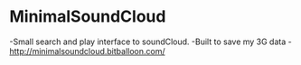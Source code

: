 # MinimalSoundCloud
-Small search and play interface to soundCloud.
-Built to save my 3G data
-http://minimalsoundcloud.bitballoon.com/
